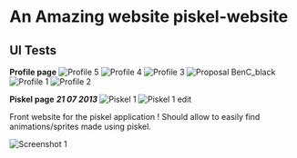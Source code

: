 An Amazing website
piskel-website
==============

UI Tests
--------

__Profile page__
![Profile 5](http://screenletstore.appspot.com/img/67840d2b-01c7-11e3-b6c6-2100f77fad17.png "Profile 5")
![Profile 4](http://screenletstore.appspot.com/img/0286cb57-f24a-11e2-8938-a9c727762163.png "Profile 4")
![Profile 3](http://screenletstore.appspot.com/img/7e19c1dc-f158-11e2-81eb-0d40971d4c97.png "Profile 3")
![Proposal BenC_black](http://screenletstore.appspot.com/img/8d09154f-edeb-11e2-8bdd-27c145d9d344.png "Proposal BenC_black")
![Profile 1](http://screenletstore.appspot.com/img/28f2954c-eda9-11e2-b907-19bebcbd9685.png "Profile 1")
![Profile 2](http://screenletstore.appspot.com/img/641cf6ba-eda9-11e2-a677-19bebcbd9685.png "Profile 2")


__Piskel page__
___21 07 2013___
![Piskel 1](http://screenletstore.appspot.com/img/707e732b-f24a-11e2-9a61-a9c727762163.png "Piskel 1")
![Piskel 1 edit](http://screenletstore.appspot.com/img/4428ad61-f24a-11e2-a013-a9c727762163.png "Piskel 1 edit")

Front website for the piskel application ! Should allow to easily find animations/sprites made using piskel. 

![Screenshot 1](https://dl.dropbox.com/u/17803671/screen_piskel_website_1.png "Screenshot 1")
